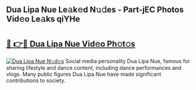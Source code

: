 ## Dua Lipa Nue Le𝚊k𝚎d N𝚞𝚍es - Part-jEC Photos Vid𝚎o Le𝚊ks qiYHe

# <h2><a href="http://fb71atj.evod.top/?m=Dua+Lipa+Nue">🔗 👉🔴 Dua Lipa Nue Vid𝚎o Ph𝚘t𝚘s</a></h2>

[![Dua Lipa Nue N𝚞d𝚎s](https://i.imgur.com/8V9OHl7.gif)](http://fb71atj.evod.top/?m=Dua+Lipa+Nue)
Social media personality Dua Lipa Nue, famous for sharing lifestyle and dance content, including dance performances and vlogs. Many public figures Dua Lipa Nue have made significant contributions to society. 
